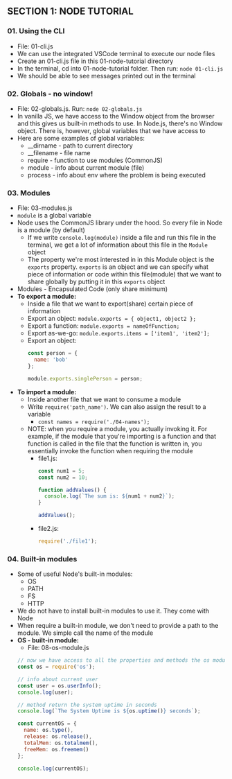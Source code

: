 ## SECTION 1: NODE TUTORIAL

### 01. Using the CLI
- File: 01-cli.js
- We can use the integrated VSCode terminal to execute our node files
- Create an 01-cli.js file in this 01-node-tutorial directory
- In the terminal, cd into 01-node-tutorial folder. Then run: `node 01-cli.js`
- We should be able to see messages printed out in the terminal

### 02. Globals - no window!
- File: 02-globals.js. Run: `node 02-globals.js`
- In vanilla JS, we have access to the Window object from the browser and this gives us built-in methods to use. In Node.js, there's no Window object. There is, however, global variables that we have access to 
- Here are some examples of global variables:
  - __dirname - path to current directory
  - __filename - file name
  - require - function to use modules (CommonJS)
  - module - info about current module (file)
  - process - info about env where the problem is being executed

### 03. Modules
- File: 03-modules.js
- `module` is a global variable
- Node uses the CommonJS library under the hood. So every file in Node is a module (by default)
  - If we write `console.log(module)` inside a file and run this file in the terminal, we get a lot of information about this file in the `Module` object
  - The property we're most interested in in this Module object is the `exports` property. `exports` is an object and we can specify what piece of information or code within this file(module) that we want to share globally by putting it in this `exports` object
- Modules - Encapsulated Code (only share minimum)
- **To export a module:**
  - Inside a file that we want to export(share) certain piece of information
  - Export an object: `module.exports = { object1, object2 };`
  - Export a function: `module.exports = nameOfFunction;`
  - Export as-we-go: `module.exports.items = ['item1', 'item2'];`
  - Export an object:
    ```js
    const person = {
      name: 'bob'
    };

    module.exports.singlePerson = person;
    ```
- **To import a module:**
  - Inside another file that we want to consume a module
  - Write `require('path_name')`. We can also assign the result to a variable
    - `const names = require('./04-names');`
  - NOTE: when you require a module, you actually invoking it. For example, if the module that you're importing is a function and that function is called in the file that the function is written in, you essentially invoke the function when requiring the module
    - file1.js:
      ```js
      const num1 = 5;
      const num2 = 10;

      function addValues() {
        console.log(`The sum is: ${num1 + num2}`);
      }

      addValues();
      ```
    - file2.js:
      ```js
      require('./file1');
      ```
  
### 04. Built-in modules
- Some of useful Node's built-in modules:
  - OS
  - PATH
  - FS
  - HTTP
- We do not have to install built-in modules to use it. They come with Node
- When require a built-in module, we don't need to provide a path to the module. We simple call the name of the module
- **OS - built-in module:**
  - File: 08-os-module.js
  ```js
  // now we have access to all the properties and methods the os module provides
  const os = require('os');

  // info about current user
  const user = os.userInfo();
  console.log(user);

  // method return the system uptime in seconds
  console.log(`The System Uptime is ${os.uptime()} seconds`);

  const currentOS = {
    name: os.type(),
    release: os.release(),
    totalMem: os.totalmem(),
    freeMem: os.freemem()
  };

  console.log(currentOS);
  ```